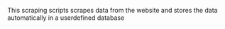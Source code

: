 This scraping scripts scrapes data from the website and stores the data automatically in a userdefined database

